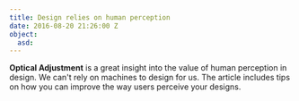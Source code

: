 ```yaml
---
title: Design relies on human perception
date: 2016-08-20 21:26:00 Z
object:
  asd: 
---
```


**Optical Adjustment** is a great insight into the value of human perception in design. We can't rely on machines to design for us. The article includes tips on how you can improve the way users perceive your designs.